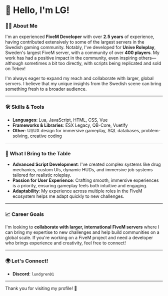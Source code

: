 # 👋 Hello, I'm LG!

### 👨‍💻 About Me
I'm an experienced **FiveM Developer** with over **2.5 years** of experience, having contributed extensively to some of the largest servers in the Swedish gaming community. Notably, I've developed for **Unive Roleplay**, Sweden's largest FiveM server, with a community of over **400 players**. My work has had a positive impact in the community, even inspiring others—although sometimes a bit too directly, with scripts being replicated and sold on Tebex!

I'm always eager to expand my reach and collaborate with larger, global servers. I believe that my unique insights from the Swedish scene can bring something fresh to a broader audience.

---

### 🛠️ Skills & Tools
- **Languages**: Lua, JavaScript, HTML, CSS, Vue
- **Frameworks & Libraries**: ESX Legacy, QB-Core, Vuetify
- **Other**: UI/UX design for immersive gameplay, SQL databases, problem-solving, creative coding

---

### 🌟 What I Bring to the Table
- **Advanced Script Development**: I've created complex systems like drug mechanics, custom UIs, dynamic HUDs, and immersive job systems tailored for realistic roleplay.
- **Passion for User Experience**: Crafting smooth, immersive experiences is a priority, ensuring gameplay feels both intuitive and engaging.
- **Adaptability**: My experience across multiple roles in the FiveM ecosystem helps me adapt quickly to new challenges.

---

### 📈 Career Goals
I'm looking to **collaborate with larger, international FiveM servers** where I can bring my expertise to new challenges and help build communities on a global scale. If you're working on a FiveM project and need a developer who brings experience and creativity, feel free to connect!

---

### 🌍 Let's Connect!
- **Discord**: `lundgren01`

---

Thank you for visiting my profile! 🚀
